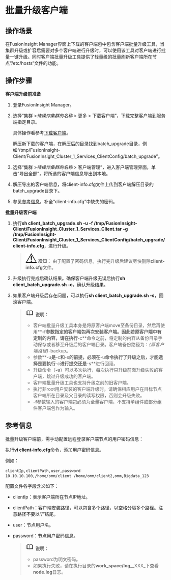 # 批量升级客户端<a name="admin_guide_000023"></a>

## 操作场景<a name="zh-cn_topic_0263899668_section2098374842018"></a>

在FusionInsight Manager界面上下载的客户端包中包含客户端批量升级工具，当集群升级或扩容后需要对多个客户端进行升级时，可以使用该工具对客户端进行批量一键升级。同时客户端批量升级工具提供了轻量级的批量刷新客户端所在节点“/etc/hosts“文件的功能。

## 操作步骤<a name="zh-cn_topic_0263899668_section19698195420203"></a>

**客户端升级前准备**

1.  登录FusionInsight Manager。
2.  选择“集群 \>_待操作集群的名称_  \> 更多 \> 下载客户端”，下载完整客户端到服务端指定目录。

    具体操作看参考[下载客户端](下载客户端.md#admin_guide_000014)。

    解压新下载的客户端，在解压后的目录找到batch\_upgrade目录，例如“/tmp/FusionInsight-Client/FusionInsight\_Cluster\_1\_Services\_ClientConfig/batch\_upgrade”。

3.  选择“集群 \>_待操作集群的名称_  \> 客户端管理”，进入客户端管理界面，单击“导出全部”，将所选的客户端信息导出到本地。
4.  解压导出的客户端信息，将client-info.cfg文件上传到客户端解压目录的batch\_upgrade目录下。
5.  参见[参考信息](#zh-cn_topic_0263899668_section596192114916)，补全“client-info.cfg”中缺失的密码。

**批量升级客户端**

1.  执行**sh client\_batch\_upgrade.sh -u -f /tmp/FusionInsight-Client/FusionInsight\_Cluster\_1\_Services\_Client.tar** **-g /tmp/FusionInsight-Client/FusionInsight\_Cluster\_1\_Services\_ClientConfig/batch\_upgrade/client-info.cfg**，进行升级。

    >![](public_sys-resources/icon-notice.gif) **须知：** 
    >由于配置了密码信息，执行完升级后建议尽快删除**client-info.cfg**文件。

2.  升级执行完成后确认结果。确保客户端升级无误后执行**sh client\_batch\_upgrade.sh -c**，确认升级结果。
3.  如果客户端升级后存在问题，可以执行**sh client\_batch\_upgrade.sh -s**，回滚客户端。

    >![](public_sys-resources/icon-note.gif) **说明：** 
    >-   客户端批量升级工具本身是将原客户端move至备份目录，然后再使用**-f**参数指定的客户端包再次安装客户端。因此若原客户端中有定制的内容，请在执行**-c**命令之前，将定制的内容从备份目录手动保存或者移至升级后的客户端目录。客户端备份路径为：_\{原客户端路径\}_-backup。
    >-   参数**-u**是**-c**和**-s**的前提，必须在**-u**命令执行了升级之后，才能选择是要执行**-c**进行提交还是**-s**进行回滚。
    >-   升级命令（**-u**）可以多次执行，每次执行只升级前面升级失败的客户端，跳过升级成功的客户端。
    >-   客户端批量升级工具也支持升级之前的旧客户端。
    >-   执行非root用户安装的客户端升级时，请确保相应用户在目标节点客户端所在目录及父目录的读写权限，否则会升级失败。
    >-   **-f**参数输入的客户端包必须为全量客户端，不支持单组件或部分组件客户端包作为输入。


## 参考信息<a name="zh-cn_topic_0263899668_section596192114916"></a>

批量升级客户端前，需手动配置远程登录客户端节点的用户密码信息：

执行**vi client-info.cfg**命令，添加用户密码信息。

例如：

```
clientIp,clientPath,user,password
10.10.10.100,/home/omm/client /home/omm/client2,omm,Bigdata_123
```

配置文件各字段含义如下：

-   clientIp：表示客户端所在节点IP地址。
-   clientPath：客户端安装路径，可以包含多个路径，以空格分隔多个路径。注意路径不要以“/”结尾。
-   user：节点用户名。
-   password：节点用户密码信息。

    >![](public_sys-resources/icon-note.gif) **说明：** 
    >-   password为明文密码。
    >-   如果执行失败，请在执行目录的**work\_space/log**\__XXX_下查看**node.log**日志。


